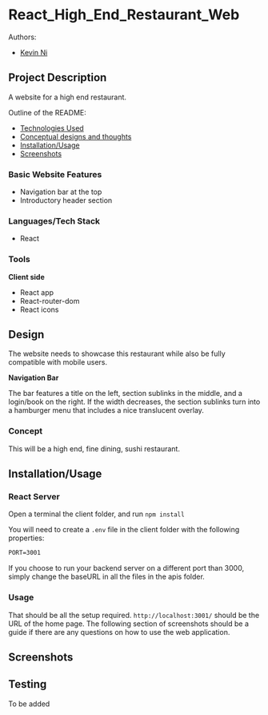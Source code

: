# React_High_End_Restaurant_Web

 Authors: 
 - [Kevin Ni](https://github.com/Keeevini)

## Project Description

A website for a high end restaurant.

Outline of the README:
- [Technologies Used](#LanguagesTech-Stack)
- [Conceptual designs and thoughts](#Design)
- [Installation/Usage](#InstallationUsage)
- [Screenshots](#Screenshots)

### Basic Website Features
- Navigation bar at the top
- Introductory header section

### Languages/Tech Stack
- React

### Tools

**Client side**
- React app
- React-router-dom
- React icons

## Design
The website needs to showcase this restaurant while also be fully compatible with mobile users.

**Navigation Bar**

The bar features a title on the left, section sublinks in the middle, and a login/book on the right. If the width decreases, the section sublinks turn into a hamburger menu that includes a nice translucent overlay.

### Concept
This will be a high end, fine dining, sushi restaurant.

## Installation/Usage

### React Server
Open a terminal the client folder, and run `npm install`

You will need to create a `.env` file in the client folder with the following properties:
```txt
PORT=3001
```

If you choose to run your backend server on a different port than 3000, simply change the baseURL in all the files in the apis folder.

### Usage
That should be all the setup required. `http://localhost:3001/` should be the URL of the home page. The following section of screenshots should be a guide if there are any questions on how to use the web application.

## Screenshots

## Testing
To be added
